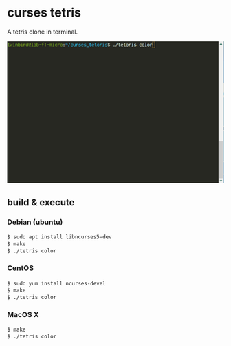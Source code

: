 # curses tetris

A tetris clone in terminal.

![result](https://github.com/twinbird/ncurses_tetris/blob/master/play.gif?raw=true)

## build & execute

### Debian (ubuntu)

```
$ sudo apt install libncurses5-dev
$ make
$ ./tetris color
```

### CentOS

```
$ sudo yum install ncurses-devel
$ make
$ ./tetris color
```

### MacOS X

```
$ make
$ ./tetris color
```

